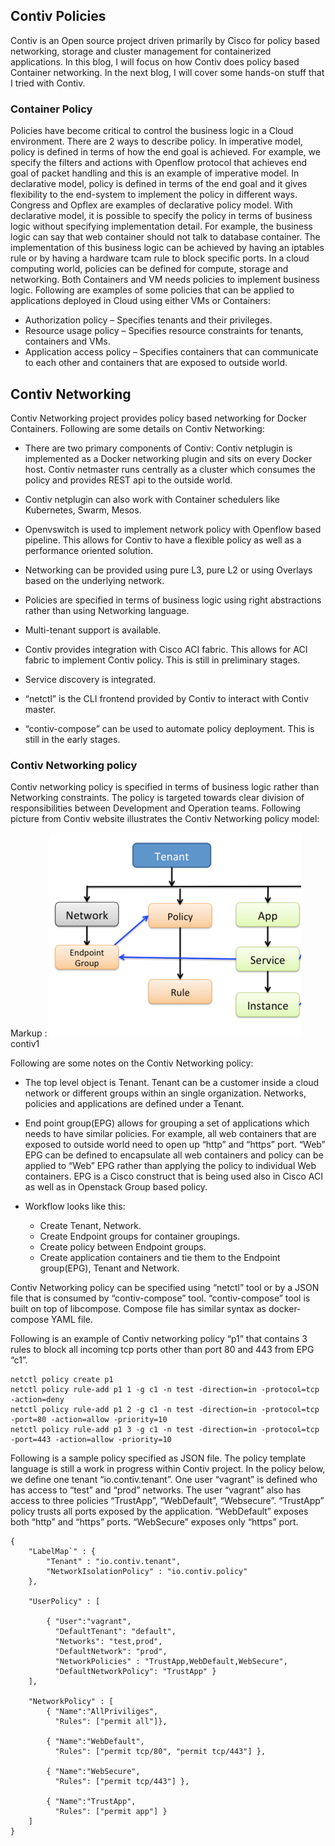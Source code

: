 ## Contiv Policies

Contiv is an Open source project driven primarily by Cisco for policy based networking, storage and cluster management for containerized applications. In this blog, I will focus on how Contiv does policy based Container networking. In the next blog, I will cover some hands-on stuff that I tried with Contiv.

### Container Policy
Policies have become critical to control the business logic in a Cloud environment. There are 2 ways to describe policy. In imperative model, policy is defined in terms of how the end goal is achieved. For example, we specify the filters and actions with Openflow protocol that achieves end goal of packet handling and this is an example of imperative model. In declarative model, policy is defined in terms of the end goal and it gives flexibility to the end-system to implement the policy in different ways. Congress and Opflex are examples of declarative policy model. With declarative model, it is possible to specify the policy in terms of business logic without specifying implementation detail. For example, the business logic can say that web container should not talk to database container. The implementation of this business logic can be achieved by having an iptables rule or by having a hardware tcam rule to block specific ports. In a cloud computing world, policies can be defined for compute, storage and networking. Both Containers and VM needs policies to implement business logic. Following are examples of some policies that can be applied to applications deployed in Cloud using either VMs or Containers:

 * Authorization policy – Specifies tenants and their privileges.
 * Resource usage policy – Specifies resource constraints for tenants, containers and VMs.
 * Application access policy – Specifies containers that can communicate to each other and containers that are exposed to outside world.

## Contiv Networking
Contiv Networking project provides policy based networking for Docker Containers. Following are some details on Contiv Networking:


* There are two primary components of Contiv: Contiv netplugin is implemented as a Docker networking plugin and sits on every Docker host. Contiv netmaster runs centrally as a cluster which consumes the policy and provides REST api to the outside world.

* Contiv netplugin can also work with Container schedulers like Kubernetes, Swarm, Mesos.
* Openvswitch is used to implement network policy with Openflow based pipeline. This allows for Contiv to have a flexible policy as well as a performance oriented solution.
* Networking can be provided using pure L3, pure L2 or using Overlays based on the underlying network.
* Policies are specified in terms of business logic using right abstractions rather than using Networking language.
* Multi-tenant support is available.
* Contiv provides integration with Cisco ACI fabric. This allows for ACI fabric to implement Contiv policy. This is still in preliminary stages.
* Service discovery is integrated.
* “netctl” is the CLI frontend provided by Contiv to interact with Contiv master.
* “contiv-compose” can be used to automate policy deployment. This is still in the early stages.

### Contiv Networking policy
Contiv networking policy is specified in terms of business logic rather than Networking constraints. The policy is targeted towards clear division of responsibilities between Development and Operation teams.  Following picture from Contiv website illustrates the Contiv Networking policy model:

Markup : ![picture alt](https://github.com/igbedo/cloudnativeaci/blob/master/labs/contiv1.png "Net policy Diagram")
contiv1

Following are some notes on the Contiv Networking policy:

* The top level object is Tenant. Tenant can be a customer inside a cloud network or different groups within an single organization. Networks, policies and applications are defined under a Tenant.

* End point group(EPG) allows for grouping a set of applications which needs to have similar policies. For example, all web containers that are exposed to outside world need to open up “http” and “https” port. “Web” EPG can be defined to encapsulate all web containers and policy can be applied to “Web” EPG rather than applying the policy to individual Web containers. EPG is a Cisco construct that is being used also in Cisco ACI as well as in Openstack Group based policy.

* Workflow looks like this:
   * Create Tenant, Network.
   * Create Endpoint groups for container groupings.
   * Create policy between Endpoint groups.
   * Create application containers and tie them to the Endpoint group(EPG), Tenant and Network.

Contiv Networking policy can be specified using “netctl” tool or by a JSON file that is consumed by “contiv-compose” tool. “contiv-compose” tool is built on top of libcompose. Compose file has similar syntax as docker-compose YAML file.

Following is an example of Contiv networking policy “p1” that contains 3 rules to block all incoming tcp ports other than port 80 and 443 from EPG “c1”.

```
netctl policy create p1
netctl policy rule-add p1 1 -g c1 -n test -direction=in -protocol=tcp -action=deny
netctl policy rule-add p1 2 -g c1 -n test -direction=in -protocol=tcp -port=80 -action=allow -priority=10
netctl policy rule-add p1 3 -g c1 -n test -direction=in -protocol=tcp -port=443 -action=allow -priority=10
```

Following is a sample policy specified as JSON file. The policy template language is still a work in progress within Contiv project. In the policy below, we define one tenant “io.contiv.tenant”. One user “vagrant” is defined who has access to “test” and “prod” networks. The user “vagrant” also has access to three policies “TrustApp”, “WebDefault”, “Websecure”. “TrustApp” policy trusts all ports exposed by the application. “WebDefault” exposes both “http” and “https” ports. “WebSecure” exposes only “https” port.
```
{
	"LabelMap`" : {
		"Tenant" : "io.contiv.tenant",
		"NetworkIsolationPolicy" : "io.contiv.policy"
	},

	"UserPolicy" : [

		{ "User":"vagrant", 
		  "DefaultTenant": "default",
		  "Networks": "test,prod",
		  "DefaultNetwork": "prod",
		  "NetworkPolicies" : "TrustApp,WebDefault,WebSecure",
		  "DefaultNetworkPolicy": "TrustApp" }
	],

	"NetworkPolicy" : [
		{ "Name":"AllPriviliges", 
		  "Rules": ["permit all"]},

		{ "Name":"WebDefault", 
		  "Rules": ["permit tcp/80", "permit tcp/443"] },

		{ "Name":"WebSecure", 
		  "Rules": ["permit tcp/443"] },
		  
		{ "Name":"TrustApp",
		  "Rules": ["permit app"] }
	]
}

```
